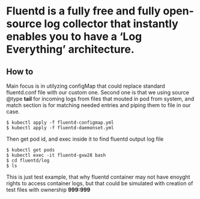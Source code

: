 # Fluentd is a fully free and fully open-source log collector that instantly enables you to have a ‘Log Everything’ architecture.

## How to
Main focus is in utilyzing configMap that could replace standard fluentd.conf file with our custom one.
Second one is that we using source @type **tail** for incoming logs from files that mouted in pod from system,
and match section is for matching needed entries and piping them to file in our case.
```
$ kubectl apply -f fluentd-configmap.yml
$ kubectl apply -f fluentd-daemonset.yml
```
Then get pod id, and exec inside it to find fluentd output log file
```
$ kubectl get pods
$ kubectl exec -it fluentd-gxw28 bash
$ cd fluentd/log
$ ls
```
This is just test example, that why fluentd container may not have enoyght rights to access container logs,
but that could be simulated with creation of test files with ownership **999:999**


